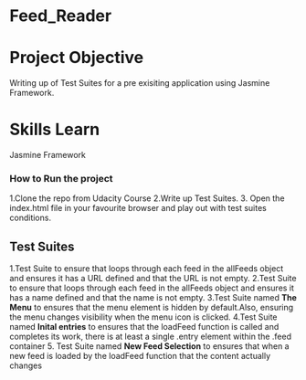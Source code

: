 # Feed_Reader

# Project Objective
Writing up of Test Suites for a pre exisiting application using Jasmine Framework.

# Skills Learn
Jasmine Framework 

### How to Run the project
1.Clone the repo from Udacity Course
2.Write up Test Suites.
3. Open the index.html file in your favourite browser and play out with test suites conditions.


## Test Suites
1.Test Suite to ensure that loops through each feed in the allFeeds object and ensures it has a URL defined and that the URL is not empty.
2.Test Suite to ensure that loops through each feed in the allFeeds object and ensures it has a name defined and that the name is not empty.
3.Test Suite named **The Menu** to ensures that the menu element is hidden by default.Also, ensuring the menu changes visibility when the menu icon is clicked.
4.Test Suite named **Inital entries** to ensures that the loadFeed function is called and completes its work, there is at least a single .entry element within the .feed container
5. Test Suite named **New Feed Selection** to ensures that when a new feed is loaded by the loadFeed function that the content actually changes



